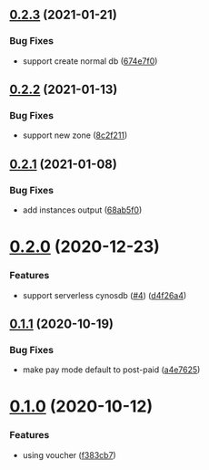## [0.2.3](https://github.com/serverless-components/tencent-cynosdb/compare/v0.2.2...v0.2.3) (2021-01-21)


### Bug Fixes

* support create normal db ([674e7f0](https://github.com/serverless-components/tencent-cynosdb/commit/674e7f0b96867a2be6c87bdc847ae47bbf1a9b1d))

## [0.2.2](https://github.com/serverless-components/tencent-cynosdb/compare/v0.2.1...v0.2.2) (2021-01-13)


### Bug Fixes

* support new zone ([8c2f211](https://github.com/serverless-components/tencent-cynosdb/commit/8c2f2117dfe067684e4acc4dbc99e6ac6acf3ec1))

## [0.2.1](https://github.com/serverless-components/tencent-cynosdb/compare/v0.2.0...v0.2.1) (2021-01-08)


### Bug Fixes

* add instances output ([68ab5f0](https://github.com/serverless-components/tencent-cynosdb/commit/68ab5f040afc3b7f3e44ccfc9aa6fa5f60ffb11c))

# [0.2.0](https://github.com/serverless-components/tencent-cynosdb/compare/v0.1.1...v0.2.0) (2020-12-23)


### Features

* support serverless cynosdb ([#4](https://github.com/serverless-components/tencent-cynosdb/issues/4)) ([d4f26a4](https://github.com/serverless-components/tencent-cynosdb/commit/d4f26a4f0354786d4d84b32bb85f528d040bcdb6))

## [0.1.1](https://github.com/serverless-components/tencent-cynosdb/compare/v0.1.0...v0.1.1) (2020-10-19)


### Bug Fixes

* make pay mode default to post-paid ([a4e7625](https://github.com/serverless-components/tencent-cynosdb/commit/a4e7625ec3614a509e6a1dc0c567afef6d8fe063))

# [0.1.0](https://github.com/serverless-components/tencent-cynosdb/compare/v0.0.1...v0.1.0) (2020-10-12)


### Features

* using voucher ([f383cb7](https://github.com/serverless-components/tencent-cynosdb/commit/f383cb7bf53031ddf75604a8d2bdd249c2987f33))
